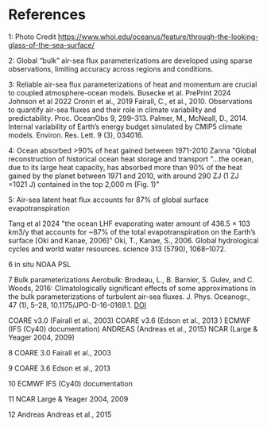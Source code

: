 # References

1: Photo Credit
https://www.whoi.edu/oceanus/feature/through-the-looking-glass-of-the-sea-surface/

2: Global “bulk” air-sea flux parameterizations are developed using sparse observations, limiting accuracy across regions and conditions.

3: Reliable air-sea flux parameterizations of heat and momentum are crucial to coupled atmosphere-ocean models.
Busecke et al. PrePrint 2024
Johnson et al 2022 
Cronin et al., 2019
Fairall, C., et al., 2010. Observations to quantify air-sea fluxes and their role in climate variability and predictability. Proc. OceanObs 9, 299–313.
Palmer, M., McNeall, D., 2014. Internal variability of Earth’s energy budget simulated by CMIP5 climate models. Environ. Res. Lett. 9 (3), 034016. 

4: Ocean absorbed >90% of heat gained between 1971-2010
Zanna "Global reconstruction of historical ocean heat storage and transport
"...the ocean, due to its large heat capacity, has absorbed more than 90% of the heat gained by the planet between 1971 and 2010, with around 290 ZJ (1 ZJ =1021 J) contained in the top 2,000 m (Fig. 1)"

5: Air-sea latent heat flux accounts for 87% of global surface evapotranspiration

Tang et al 2024 "the ocean LHF evaporating water amount of 436.5 × 103 km3/y that accounts for ~87% of the total evapotranspiration on the Earth’s surface [Oki and Kanae, 2006]"
Oki, T., Kanae, S., 2006. Global hydrological cycles and world water resources. science 313 (5790), 1068–1072.

6 in situ NOAA PSL

7 Bulk parameterizations
Aerobulk: Brodeau, L., B. Barnier, S. Gulev, and C. Woods, 2016: Climatologically significant effects of some approximations in the bulk parameterizations of turbulent air-sea fluxes. J. Phys. Oceanogr., 47 (1), 5–28, 10.1175/JPO-D-16-0169.1. [ DOI ](http://dx.doi.org/10.1175/JPO-D-16-0169.1)

COARE v3.0 (Fairall et al., 2003)
COARE v3.6 (Edson et al., 2013 )
ECMWF (IFS (Cy40) documentation)
ANDREAS (Andreas et al., 2015)
NCAR (Large & Yeager 2004, 2009)

8 COARE 3.0 
Fairall et al., 2003

9 COARE 3.6
Edson et al., 2013 

10 ECMWF
IFS (Cy40) documentation

11 NCAR 
Large & Yeager 2004, 2009

12 Andreas
Andreas et al., 2015


 





